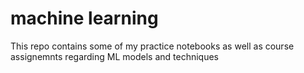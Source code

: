 # machine learning
This repo contains some of my practice notebooks as well as course assignemnts regarding ML models and techniques
